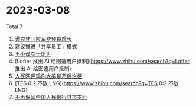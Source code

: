 # 2023-03-08

Total 7

<!-- BEGIN -->
<!-- UpdateTime Wed Mar 08 2023 04:06:35 GMT+0800 (China Standard Time) -->

1. [谭克非回应军费预算增长](https://www.zhihu.com/search?q=谭克非回应军费预算增长)
1. [建议推进「共享员工」模式](https://www.zhihu.com/search?q=建议推进「共享员工」模式)
1. [王小谟院士逝世](https://www.zhihu.com/search?q=王小谟院士逝世)
1. [Lofter 推出 AI 绘图遭用户抵制](https://www.zhihu.com/search?q=Lofter 推出 AI
   绘图遭用户抵制)
1. [人民网评鸡你太美是恶俗烂梗](https://www.zhihu.com/search?q=人民网评鸡你太美是恶俗烂梗)
1. [TES 0:2 不敌 LNG](https://www.zhihu.com/search?q=TES 0:2 不敌 LNG)
1. [不再保留中国人民银行县市支行](https://www.zhihu.com/search?q=不再保留中国人民银行县市支行)

<!-- END -->
